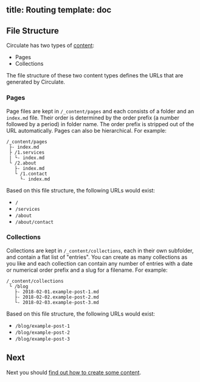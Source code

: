 title: Routing
template: doc
---
## File Structure

Circulate has two types of [content](/docs/content):

* Pages
* Collections

The file structure of these two content types defines the URLs that are generated by Circulate.

### Pages

Page files are kept in `/_content/pages` and each consists of a folder and an `index.md` file. Their order is determined by the order prefix (a number followed by a period) in folder name. The order prefix is stripped out of the URL automatically. Pages can also be hierarchical. For example:

```
/_content/pages
 ├- index.md
 ├ /1.services
 | └- index.md
 └ /2.about
   ├- index.md
   └ /1.contact
     └- index.md
```

Based on this file structure, the following URLs would exist:

* `/`
* `/services`
* `/about`
* `/about/contact`

### Collections

Collections are kept in `/_content/collections`, each in their own subfolder, and contain a flat list of "entries". You can create as many collections as you like and each collection can contain any number of entries with a date or numerical order prefix and a slug for a filename. For example:

```
/_content/collections
 └ /blog
   ├- 2018-02-01.example-post-1.md
   ├- 2018-02-02.example-post-2.md
   └- 2018-02-03.example-post-3.md
```

Based on this file structure, the following URLs would exist:

* `/blog/example-post-1`
* `/blog/example-post-2`
* `/blog/example-post-3`

## Next

Next you should [find out how to create some content](/docs/content).